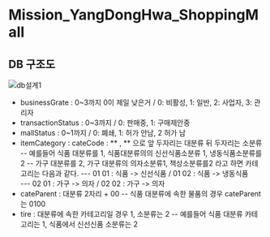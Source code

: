 ﻿# Mission_YangDongHwa_ShoppingMall

## DB 구조도
 ![db설계1](https://github.com/ydh511/Mission_YangDongHwa_ShoppingMall/assets/70869505/a434d837-8e04-4f8d-92f9-8388358be8c4)

- businessGrate : 0~3까지 0이 제일 낮은거 / 0: 비활성, 1: 일반, 2: 사업자, 3: 관리자 
- transactionStatus : 0~3까지 / 0: 판매중, 1: 구매제안중
- mallStatus : 0~1까지 / 0: 폐쇄, 1: 허가 안남, 2 허가 남 
- itemCategory : cateCode : ** , ** 으로 앞 두자리는 대분류 뒤 두자리는 소분류
-- 예를들어 식품 대분류를 1, 식품대분류의의 신선식품소분류 1, 냉동식품소분류를 2
-- 가구 대분류를 2, 가구 대분류의 의자소분류1, 책상소분류를2 라고 하면 카테고리는 다음과 같다.
--- 01 01 : 식품 -> 신선식품 / 01 02 : 식품 -> 냉동식품  
--- 02 01 : 가구 -> 의자 / 02 02 : 가구 -> 의자  
- cateParent : 대분류 2자리 + 00
-- 식품 대분류에 속한 물품의 경우 cateParent는 0100
- tire : 대분류에 속한 카테고리일 경우 1, 소분류는 2
-- 예를들어 식품 대분류 카테고리는 1, 식품에서 신선신품 소분류는 2
